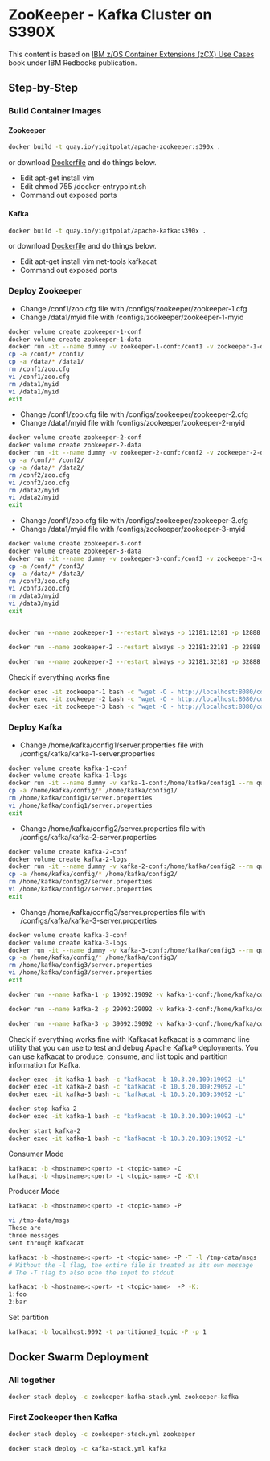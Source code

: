 # ZooKeeper - Kafka Cluster on S390X

This content is based on [IBM z/OS Container Extensions (zCX) Use Cases](http://www.redbooks.ibm.com/Redbooks.nsf/RedbookAbstracts/sg248471.html?Open) book under IBM Redbooks publication.

## Step-by-Step

### Build Container Images

#### Zookeeper

```bash
docker build -t quay.io/yigitpolat/apache-zookeeper:s390x .
```

or download [Dockerfile](https://github.com/linux-on-ibm-z/dockerfile-examples/tree/master/ApacheZooKeeper) and do things below.

- Edit apt-get install vim
- Edit chmod 755 /docker-entrypoint.sh
- Command out exposed ports

#### Kafka

```bash
docker build -t quay.io/yigitpolat/apache-kafka:s390x .
```

or download [Dockerfile](https://github.com/linux-on-ibm-z/dockerfile-examples/tree/master/ApacheKafka) and do things below.

- Edit apt-get install vim net-tools kafkacat
- Command out exposed ports

### Deploy Zookeeper

- Change /conf1/zoo.cfg file with /configs/zookeeper/zookeeper-1.cfg
- Change /data1/myid file with /configs/zookeeper/zookeeper-1-myid

```bash
docker volume create zookeeper-1-conf
docker volume create zookeeper-1-data
docker run -it --name dummy -v zookeeper-1-conf:/conf1 -v zookeeper-1-data:/data1 --rm quay.io/yigitpolat/apache-zookeeper:s390x bash
cp -a /conf/* /conf1/
cp -a /data/* /data1/
rm /conf1/zoo.cfg
vi /conf1/zoo.cfg
rm /data1/myid
vi /data1/myid
exit
```

- Change /conf1/zoo.cfg file with /configs/zookeeper/zookeeper-2.cfg
- Change /data1/myid file with /configs/zookeeper/zookeeper-2-myid

```bash
docker volume create zookeeper-2-conf
docker volume create zookeeper-2-data
docker run -it --name dummy -v zookeeper-2-conf:/conf2 -v zookeeper-2-data:/data2 --rm quay.io/yigitpolat/apache-zookeeper:s390x bash
cp -a /conf/* /conf2/
cp -a /data/* /data2/
rm /conf2/zoo.cfg
vi /conf2/zoo.cfg
rm /data2/myid
vi /data2/myid
exit
```

- Change /conf1/zoo.cfg file with /configs/zookeeper/zookeeper-3.cfg
- Change /data1/myid file with /configs/zookeeper/zookeeper-3-myid

```bash
docker volume create zookeeper-3-conf
docker volume create zookeeper-3-data
docker run -it --name dummy -v zookeeper-3-conf:/conf3 -v zookeeper-3-data:/data3 --rm quay.io/yigitpolat/apache-zookeeper:s390x bash
cp -a /conf/* /conf3/
cp -a /data/* /data3/
rm /conf3/zoo.cfg
vi /conf3/zoo.cfg
rm /data3/myid
vi /data3/myid
exit
```

```bash

docker run --name zookeeper-1 --restart always -p 12181:12181 -p 12888:12888 -p 13888:13888 -v zookeeper-1-conf:/conf:rw -v zookeeper-1-data:/data:rw --restart always -d quay.io/yigitpolat/apache-zookeeper:s390x

docker run --name zookeeper-2 --restart always -p 22181:22181 -p 22888:22888 -p 23888:23888 -v zookeeper-2-conf:/conf:rw -v zookeeper-2-data:/data:rw --restart always -d quay.io/yigitpolat/apache-zookeeper:s390x

docker run --name zookeeper-3 --restart always -p 32181:32181 -p 32888:32888 -p 33888:33888 -v zookeeper-3-conf:/conf:rw -v zookeeper-3-data:/data:rw --restart always -d quay.io/yigitpolat/apache-zookeeper:s390x
```

Check if everything works fine

```bash
docker exec -it zookeeper-1 bash -c "wget -O - http://localhost:8080/commands/stats"
docker exec -it zookeeper-2 bash -c "wget -O - http://localhost:8080/commands/stats"
docker exec -it zookeeper-3 bash -c "wget -O - http://localhost:8080/commands/stats"
```

### Deploy Kafka

- Change /home/kafka/config1/server.properties file with /configs/kafka/kafka-1-server.properties

```bash
docker volume create kafka-1-conf
docker volume create kafka-1-logs
docker run -it --name dummy -v kafka-1-conf:/home/kafka/config1 --rm quay.io/yigitpolat/apache-kafka:s390x bash
cp -a /home/kafka/config/* /home/kafka/config1/
rm /home/kafka/config1/server.properties
vi /home/kafka/config1/server.properties
exit
```

- Change /home/kafka/config2/server.properties file with  /configs/kafka/kafka-2-server.properties

```bash
docker volume create kafka-2-conf
docker volume create kafka-2-logs
docker run -it --name dummy -v kafka-2-conf:/home/kafka/config2 --rm quay.io/yigitpolat/apache-kafka:s390x bash
cp -a /home/kafka/config/* /home/kafka/config2/
rm /home/kafka/config2/server.properties
vi /home/kafka/config2/server.properties
exit
```

- Change /home/kafka/config3/server.properties file with  /configs/kafka/kafka-3-server.properties

```bash
docker volume create kafka-3-conf
docker volume create kafka-3-logs
docker run -it --name dummy -v kafka-3-conf:/home/kafka/config3 --rm quay.io/yigitpolat/apache-kafka:s390x bash
cp -a /home/kafka/config/* /home/kafka/config3/
rm /home/kafka/config3/server.properties
vi /home/kafka/config3/server.properties
exit
```

```bash
docker run --name kafka-1 -p 19092:19092 -v kafka-1-conf:/home/kafka/config -v kafka-1-logs:/home/kafka/logs -d quay.io/yigitpolat/apache-kafka:s390x

docker run --name kafka-2 -p 29092:29092 -v kafka-2-conf:/home/kafka/config -v kafka-2-logs:/home/kafka/logs -d quay.io/yigitpolat/apache-kafka:s390x

docker run --name kafka-3 -p 39092:39092 -v kafka-3-conf:/home/kafka/config -v kafka-3-logs:/home/kafka/logs -d quay.io/yigitpolat/apache-kafka:s390x
```

Check if everything works fine with Kafkacat
kafkacat is a command line utility that you can use to test and debug Apache Kafka® deployments. You can use kafkacat to produce, consume, and list topic and partition information for Kafka.

```bash
docker exec -it kafka-1 bash -c "kafkacat -b 10.3.20.109:19092 -L"
docker exec -it kafka-2 bash -c "kafkacat -b 10.3.20.109:29092 -L"
docker exec -it kafka-3 bash -c "kafkacat -b 10.3.20.109:39092 -L"

docker stop kafka-2
docker exec -it kafka-1 bash -c "kafkacat -b 10.3.20.109:19092 -L"

docker start kafka-2
docker exec -it kafka-1 bash -c "kafkacat -b 10.3.20.109:19092 -L"
```

Consumer Mode

```bash
kafkacat -b <hostname>:<port> -t <topic-name> -C
kafkacat -b <hostname>:<port> -t <topic-name> -C -K\t
```

Producer Mode

```bash
kafkacat -b <hostname>:<port> -t <topic-name> -P
```

```bash
vi /tmp-data/msgs
These are
three messages
sent through kafkacat

kafkacat -b <hostname>:<port> -t <topic-name> -P -T -l /tmp-data/msgs
# Without the -l flag, the entire file is treated as its own message
# The -T flag to also echo the input to stdout
```

```bash
kafkacat -b <hostname>:<port> -t <topic-name>  -P -K:
1:foo
2:bar
```

Set partition

```bash
kafkacat -b localhost:9092 -t partitioned_topic -P -p 1
```

## Docker Swarm Deployment

### All together

```bash
docker stack deploy -c zookeeper-kafka-stack.yml zookeeper-kafka
```

### First Zookeeper then Kafka

```bash
docker stack deploy -c zookeeper-stack.yml zookeeper
```

```bash
docker stack deploy -c kafka-stack.yml kafka
```
